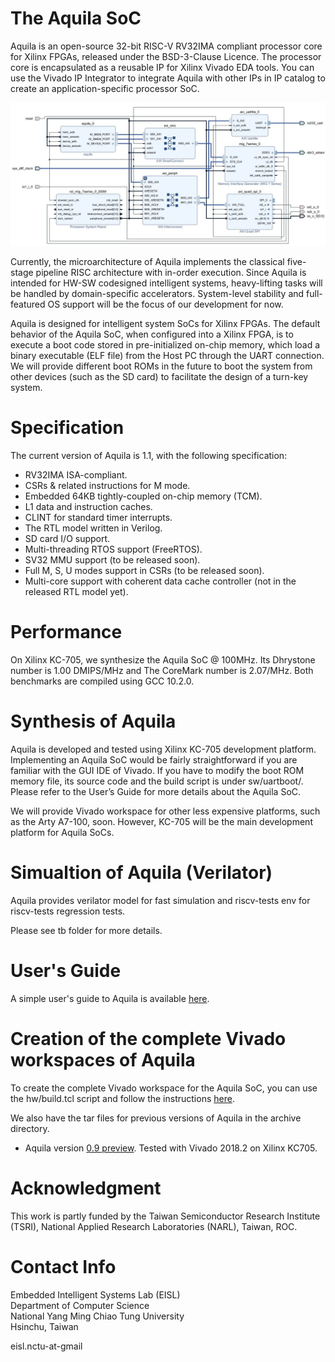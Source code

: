 # The Aquila SoC
Aquila is an open-source 32-bit RISC-V RV32IMA compliant processor core for Xilinx FPGAs, released under the BSD-3-Clause Licence. The processor core is encapsulated as a reusable IP for Xilinx Vivado EDA tools. You can use the Vivado IP Integrator to integrate Aquila with other IPs in IP catalog to create an application-specific processor SoC.

![](docs/aquila_soc.jpg)

Currently, the microarchitecture of Aquila implements the classical five-stage pipeline RISC architecture with in-order execution. Since Aquila is intended for HW-SW codesigned intelligent systems, heavy-lifting tasks will be handled by domain-specific accelerators. System-level stability and full-featured OS support will be the focus of our development for now.

Aquila is designed for intelligent system SoCs for Xilinx FPGAs. The default behavior of the Aquila SoC, when configured into a Xilinx FPGA, is to execute a boot code stored in pre-initialized on-chip memory, which load a binary executable (ELF file) from the Host PC through the UART connection. We will provide different boot ROMs in the future to boot the system from other devices (such as the SD card) to facilitate the design of a turn-key system.

# Specification
The current version of Aquila is 1.1, with the following specification:

- RV32IMA ISA-compliant.
- CSRs & related instructions for M mode.
- Embedded 64KB tightly-coupled on-chip memory (TCM).
- L1 data and instruction caches.
- CLINT for standard timer interrupts.
- The RTL model written in Verilog.
- SD card I/O support.
- Multi-threading RTOS support (FreeRTOS).
- SV32 MMU support (to be released soon).
- Full M, S, U modes support in CSRs (to be released soon).
- Multi-core support with coherent data cache controller (not in the released RTL model yet).

# Performance
On Xilinx KC-705, we synthesize the Aquila SoC @ 100MHz. Its Dhrystone number is 1.00 DMIPS/MHz and The CoreMark number is 2.07/MHz. Both benchmarks are compiled using GCC 10.2.0.

# Synthesis of Aquila
Aquila is developed and tested using Xilinx KC-705 development platform. Implementing an Aquila SoC would be fairly straightforward if you are familiar with the GUI IDE of Vivado. If you have to modify the boot ROM memory file, its source code and the build script is under sw/uartboot/. Please refer to the User’s Guide for more details about the Aquila SoC.

We will provide Vivado workspace for other less expensive platforms, such as the Arty A7-100, soon. However, KC-705 will be the main development platform for Aquila SoCs.

# Simualtion of Aquila (Verilator)

Aquila provides verilator model for fast simulation and riscv-tests env for riscv-tests regression tests.

Please see tb folder for more details.

# User's Guide
A simple user's guide to Aquila is available [here](docs/aquila_manual.pdf).

# Creation of the complete Vivado workspaces of Aquila
To create the complete Vivado workspace for the Aquila SoC, you can use the hw/build.tcl script and follow the instructions [here](hw/readme.md).

We also have the tar files for previous versions of Aquila in the archive directory.
- Aquila version [0.9 preview](archive/aquila_soc_0.9_preview.tgz). Tested with Vivado 2018.2 on Xilinx KC705.

# Acknowledgment
This work is partly funded by the Taiwan Semiconductor Research Institute (TSRI), National Applied Research Laboratories (NARL), Taiwan, ROC.

# Contact Info
Embedded Intelligent Systems Lab (EISL)  
Department of Computer Science  
National Yang Ming Chiao Tung University  
Hsinchu, Taiwan

eisl.nctu-at-gmail
